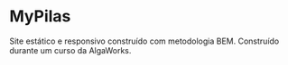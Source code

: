 # MyPilas

Site estático e responsivo construído com metodologia BEM.
Construído durante um curso da AlgaWorks.
